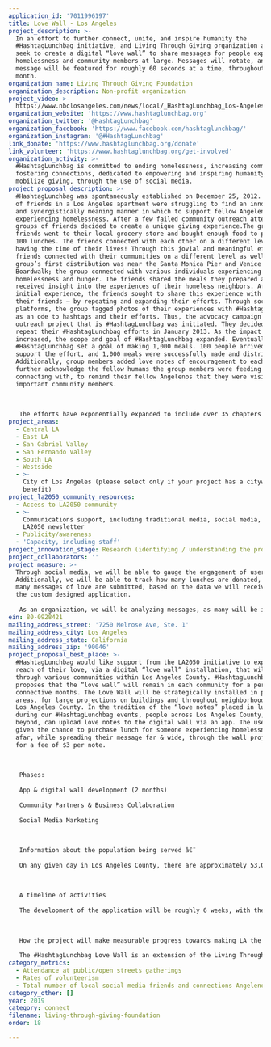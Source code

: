 ```yaml
---
application_id: '7011996197'
title: Love Wall - Los Angeles
project_description: >-
  In an effort to further connect, unite, and inspire humanity the
  #HashtagLunchbag initiative, and Living Through Giving organization at large,
  seek to create a digital “love wall” to share messages for people experiencing
  homelessness and community members at large. Messages will rotate, and each
  message will be featured for roughly 60 seconds at a time, throughout one
  month.
organization_name: Living Through Giving Foundation
organization_description: Non-profit organization
project_video: >-
  https://www.nbclosangeles.com/news/local/_HashtagLunchbag_Los-Angeles-507743072.html
organization_website: 'https://www.hashtaglunchbag.org'
organization_twitter: '@HashtagLunchbag'
organization_facebook: 'https://www.facebook.com/hashtaglunchbag/'
organization_instagram: '@#HashtagLunchbag'
link_donate: 'https://www.hashtaglunchbag.org/donate'
link_volunteer: 'https://www.hashtaglunchbag.org/get-involved'
organization_activity: >-
  #HashtagLunchbag is committed to ending homelessness, increasing community, &
  fostering connections, dedicated to empowering and inspiring humanity to
  mobilize giving, through the use of social media.
project_proposal_description: >-
  #HashtagLunchbag was spontaneously established on December 25, 2012. A group
  of friends in a Los Angeles apartment were struggling to find an innovative
  and synergistically meaning manner in which to support fellow Angelenos
  experiencing homelessness. After a few failed community outreach attempts, the
  groups of friends decided to create a unique giving experience.The group of
  friends went to their local grocery store and bought enough food to prepare
  100 lunches. The friends connected with each other on a different level, while
  having the time of their lives! Through this jovial and meaningful effort, the
  friends connected with their communities on a different level as well. The
  group’s first distribution was near the Santa Monica Pier and Venice
  Boardwalk; the group connected with various individuals experiencing
  homelessness and hunger. The friends shared the meals they prepared and
  received insight into the experiences of their homeless neighbors. After the
  initial experience, the friends sought to share this experience with more of
  their friends — by repeating and expanding their efforts. Through social media
  platforms, the group tagged photos of their experiences with #HashtagLunchbag
  as an ode to hashtags and their efforts. Thus, the advocacy campaign and
  outreach project that is #HashtagLunchbag was initiated. They decided to
  repeat their #HashtagLunchbag efforts in January 2013. As the impact
  increased, the scope and goal of #HashtagLunchbag expanded. Eventually,
  #HashtagLunchbag set a goal of making 1,000 meals. 100 people arrived to
  support the effort, and 1,000 meals were successfully made and distributed.
  Additionally, group members added love notes of encouragement to each meal to
  further acknowledge the fellow humans the group members were feeding and
  connecting with, to remind their fellow Angelenos that they were visible and
  important community members. 
   
   
   
   The efforts have exponentially expanded to include over 35 chapters across the US and Asia. The organization has also had one-time events in various countries in Europe and Africa. The model has garnered the attention and support of multiple media and news outlets, thereby furthering the organization’s awareness and reach.
project_areas:
  - Central LA
  - East LA
  - San Gabriel Valley
  - San Fernando Valley
  - South LA
  - Westside
  - >-
    City of Los Angeles (please select only if your project has a citywide
    benefit)
project_la2050_community_resources:
  - Access to LA2050 community
  - >-
    Communications support, including traditional media, social media, and
    LA2050 newsletter
  - Publicity/awareness
  - 'Capacity, including staff'
project_innovation_stage: Research (identifying / understanding the problem)
project_collaborators: ''
project_measure: >-
  Through social media, we will be able to gauge the engagement of users.
  Additionally, we will be able to track how many lunches are donated, and how
  many messages of love are submitted, based on the data we will receive from
  the custom designed application.
   
   As an organization, we will be analyzing messages, as many will be inspired by the writers’ past, or life events they’ve experienced. The number of lunches purchased is a quantitative measure, while the content is qualitative.
ein: 80-0928421
mailing_address_street: '7250 Melrose Ave, Ste. 1'
mailing_address_city: Los Angeles
mailing_address_state: California
mailing_address_zip: '90046'
project_proposal_best_place: >-
  #HashtagLunchbag would like support from the LA2050 initiative to expand the
  reach of their love, via a digital “love wall” installation, that will rotate
  through various communities within Los Angeles County. #HashtagLunchbag
  proposes that the “love wall” will remain in each community for a period of 3
  connective months. The Love Wall will be strategically installed in protected
  areas, for large projections on buildings and throughout neighborhoods across
  Los Angeles County. In the tradition of the “love notes” placed in lunchbags
  during our #HashtagLunchbag events, people across Los Angeles County, and
  beyond, can upload love notes to the digital wall via an app. The user is
  given the chance to purchase lunch for someone experiencing homelessness, from
  afar, while spreading their message far & wide, through the wall projection,
  for a fee of $3 per note.
   
   
   
   Phases:
   
   App & digital wall development (2 months)
   
   Community Partners & Business Collaboration
   
   Social Media Marketing
   
   
   
   Information about the population being served â€¨
   
   On any given day in Los Angeles County, there are approximately 53,000 people experiencing homelessness. The Love Wall strives to impact the mitigation of homelessness & serve a multitude of populations including, but not limited to, Angelenos experiencing homelessness; Angelenos looking to engage & connect with fellow community members, & serve fellow Angelenos experiencing homelessness; tourists visiting Los Angeles, who would like to further connect with & serve the Los Angeles community. The #HashtagLunchbag Love Wall lunch building experience will perpetuate further service driven activism & action oriented love, whether or not it is through the #HashtagLunchbag program. 
   
   
   
   A timeline of activities 
   
   The development of the application will be roughly 6 weeks, with the first installation to take place within 2 weeks following the completion of the application. We anticipate establishing locations for the wall to be temporarily installed, for three months at a time, beginning 6 months before the first official installation. We will be 18 months out for planning, so that locations have adequate time for preparation, and that the wall location calendar remains clear and organized.
   
   
   
   How the project will make measurable progress towards making LA the best place to â€¨CONNECT:
   
   The #HashtagLunchbag Love Wall is an extension of the Living Through Giving foundation’s mission to not only make a positive change, but to also promote and further a positive culture. Los Angeles will be the first city to house a moveable wall of love, connecting people via both technology and social media, providing organized acts of love. Through social media, the #HashtagLunchbag Love Wall will be able to gauge the impact and interest of users via their reactions, levels of participation, and sustained engagement, such as social media sharing, social media liking, repeat Love Wall visits to the same community rotation or to a different one.
category_metrics:
  - Attendance at public/open streets gatherings
  - Rates of volunteerism
  - Total number of local social media friends and connections Angelenos have
category_other: []
year: 2019
category: connect
filename: living-through-giving-foundation
order: 18

---
```

